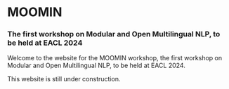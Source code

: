 # MOOMIN
### The first workshop on Modular and Open Multilingual NLP, to be held at EACL 2024

Welcome to the website for the MOOMIN workshop, the first workshop on Modular and Open Multilingual NLP, to be held at EACL 2024.

This website is still under construction.
